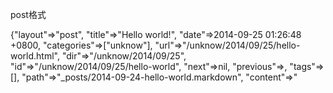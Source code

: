 post格式

{"layout"=>"post", "title"=>"Hello world!", "date"=>2014-09-25 01:26:48 +0800, "categories"=>["unknow"], "url"=>"/unknow/2014/09/25/hello-world.html", "dir"=>"/unknow/2014/09/25", "id"=>"/unknow/2014/09/25/hello-world", "next"=>nil, "previous"=>, "tags"=>[], "path"=>"_posts/2014-09-24-hello-world.markdown", "content"=>"